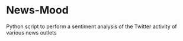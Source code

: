 # News-Mood
Python script to perform a sentiment analysis of the Twitter activity of various news outlets

